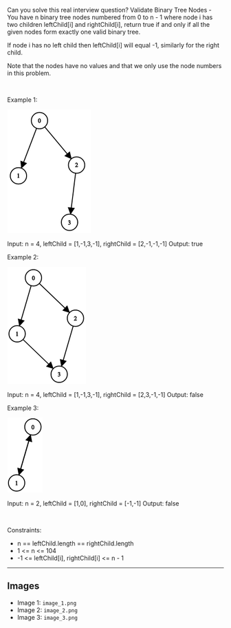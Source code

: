 Can you solve this real interview question? Validate Binary Tree Nodes - You have n binary tree nodes numbered from 0 to n - 1 where node i has two children leftChild[i] and rightChild[i], return true if and only if all the given nodes form exactly one valid binary tree.

If node i has no left child then leftChild[i] will equal -1, similarly for the right child.

Note that the nodes have no values and that we only use the node numbers in this problem.

 

Example 1:

![Example 1](./image_1.png)


Input: n = 4, leftChild = [1,-1,3,-1], rightChild = [2,-1,-1,-1]
Output: true


Example 2:

![Example 2](./image_2.png)


Input: n = 4, leftChild = [1,-1,3,-1], rightChild = [2,3,-1,-1]
Output: false


Example 3:

![Example 3](./image_3.png)


Input: n = 2, leftChild = [1,0], rightChild = [-1,-1]
Output: false


 

Constraints:

 * n == leftChild.length == rightChild.length
 * 1 <= n <= 104
 * -1 <= leftChild[i], rightChild[i] <= n - 1

---

## Images

- Image 1: `image_1.png`
- Image 2: `image_2.png`
- Image 3: `image_3.png`
